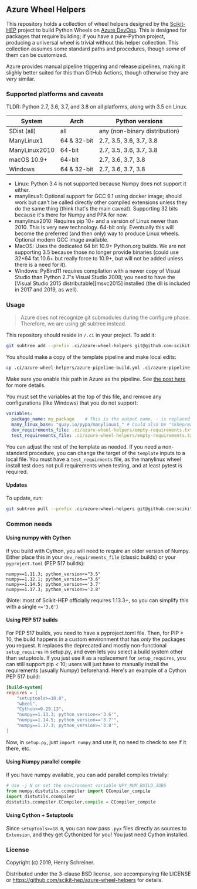 ## Azure Wheel Helpers

This repository holds a collection of wheel helpers designed by the [Scikit-HEP][] project to build Python Wheels on [Azure DevOps][]. This is designed for packages that require building; if you have a pure-Python project, producing a universal wheel is trivial without this helper collection. This collection assumes some standard paths and procedures, though *some* of them can be customized.

Azure provides manual pipeline triggering and release pipelines, making it slighly better suited for this than GitHub Actions, though otherwise they are *very* similar.

### Supported platforms and caveats

TLDR: Python 2.7, 3.6, 3.7, and 3.8  on all platforms, along with 3.5 on Linux.

| System | Arch | Python versions |
|---------|-----|------------------|
| SDist (all) | all |  any (non-binary distribution) |
| ManyLinux1 | 64 & 32-bit | 2.7, 3.5, 3.6, 3.7, 3.8 |
| ManyLinux2010 | 64-bit | 2.7, 3.5, 3.6, 3.7, 3.8 |
| macOS 10.9+ | 64-bit | 2.7, 3.6, 3.7, 3.8 |
| Windows | 64 & 32-bit | 2.7, 3.6, 3.7, 3.8 |

* Linux: Python 3.4 is not supported because Numpy does not support it either.
* manylinux1: Optional support for GCC 9.1 using docker image; should work but can't be called directly other compiled extensions unless they do the same thing (think that's the main caveat). Supporting 32 bits because it's there for Numpy and PPA for now.
* manylinux2010: Requires pip 10+ and a version of Linux newer than 2010. This is very new technology. 64-bit only. Eventually this will become the preferred (and then only) way to produce Linux wheels. Optional modern GCC image available.
* MacOS: Uses the dedicated 64 bit 10.9+ Python.org builds. We are not supporting 3.5 because those no longer provide binaries (could use 32+64 fat 10.6+ but really force to 10.9+, but will not be added unless there is a need for it).
* Windows: PyBind11 requires compilation with a newer copy of Visual Studio than Python 2.7's Visual Studio 2008; you need to have the [Visual Studio 2015 distributable][msvc2015] installed (the dll is included in 2017 and 2019, as well).

[msvc2017]: https://www.microsoft.com/en-us/download/details.aspx?id=48145

### Usage

> Azure does not recognize git submodules during the configure phase. Therefore, we are using git subtree instead.

This repository should reside in `/.ci` in your project. To add it:

```bash
git subtree add --prefix .ci/azure-wheel-helpers git@github.com:scikit-hep/azure-wheel-helpers.git master --squash
```

You should make a copy of the template pipeline and make local edits:

```bash
cp .ci/azure-wheel-helpers/azure-pipeline-build.yml .ci/azure-pipeline-build.yml
```

Make sure you enable this path in Azure as the pipeline. See [the post here][iscinumpy/wheels] for more details.

You must set the variables at the top of this file, and remove any configurations (like Windows) that you do not support:

```yaml
variables:
  package_name: my_package    # This is the output name, - is replaced by _
  many_linux_base: "quay.io/pypa/manylinux1_" # Could also be "skhep/manylinuxgcc-"
  dev_requirements_file: .ci/azure-wheel-helpers/empty-requirements.txt
  test_requirements_file: .ci/azure-wheel-helpers/empty-requirements.txt
```

You can adjust the rest of the template as needed. If you need a non-standard procedure, you can change the target of the `template` inputs to a local file. You must have a `test_requirments` file, as the manylinux wheel install test does not pull requirements when testing, and at least pytest is required.


#### Updates

To update, run:

```bash
git subtree pull --prefix .ci/azure-wheel-helpers git@github.com:scikit-hep/azure-wheel-helpers.git master --squash
```

### Common needs

#### Using numpy with Cython

If you build with Cython, you will need to require an older version of Numpy. Either place this in your  `dev_requirements_file` (classic builds) or your `pyproject.toml` (PEP 517 builds):

```
numpy==1.11.3; python_version<="3.5"
numpy==1.12.1; python_version=="3.6"
numpy==1.14.5; python_version=='3.7'
numpy==1.17.3; python_version>='3.8'
```

(Note: most of Scikit-HEP officially requires 1.13.3+, so you can simplify this with a single `<='3.6'`)

#### Using PEP 517 builds

For PEP 517 builds, you need to have a pyproject.toml file. Then, for PIP > 10, the build happens in a
custom environment that has *only* the packages you request. It replaces the deprecated and mostly non-functional `setup_requires` in setup.py, and even lets you select a build system other than setuptools. If you just use it as a replacement for `setup_requires`, you can still support pip < 10; users will just have to manually install the requirements (usually Numpy) beforehand. Here's an example of a Cython PEP 517 build:

```toml
[build-system]
requires = [
    "setuptools>=18.0",
    "wheel",
    "Cython>=0.29.13",
    "numpy==1.13.3; python_version<='3.6'",
    "numpy==1.14.5; python_version=='3.7'",
    "numpy==1.17.3; python_version>='3.8'",
]
```

Now, in `setup.py`, just `import numpy` and use it, no need to check to see if it there, etc.

#### Using Numpy parallel compile

If you have numpy available, you can add parallel compiles trivially:

```python
# Use -j N or set the environment variable NPY_NUM_BUILD_JOBS
from numpy.distutils.ccompiler import CCompiler_compile
import distutils.ccompiler
distutils.ccompiler.CCompiler.compile = CCompiler_compile
```

#### Using Cython + Setuptools

Since `setuptools>=18.0`, you can now pass `.pyx` files directly as sources to `Extension`, and they get Cythonized for you! You just need Cython installed. 

### License

Copyright (c) 2019, Henry Schreiner.

Distributed under the 3-clause BSD license, see accompanying file LICENSE
or <https://github.com/scikit-hep/azure-wheel-helpers> for details.


[Scikit-HEP]:   http://scikit-hep.org
[Azure DevOps]: https://dev.azure.com
[iscinumpy/wheels]: https://iscinumpy.gitlab.io/post/azure-devops-python-wheels/
[msvc2017]: https://www.microsoft.com/en-us/download/details.aspx?id=48145

